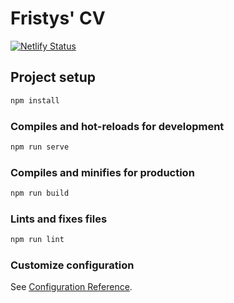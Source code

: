# Fristys' CV

[![Netlify Status](https://api.netlify.com/api/v1/badges/b6630bf4-0cf0-4006-8dd0-8a8095c11f62/deploy-status)](https://app.netlify.com/sites/cv-fristys/deploys)

## Project setup

```bash
npm install
```

### Compiles and hot-reloads for development

```bash
npm run serve
```

### Compiles and minifies for production

```bash
npm run build
```

### Lints and fixes files

```bash
npm run lint
```

### Customize configuration

See [Configuration Reference](https://cli.vuejs.org/config/).
